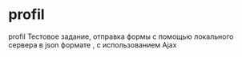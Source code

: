 # profil
profil
Тестовое задание, отправка формы с помощью локального сервера в json формате , с использованием Ajax
